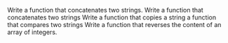 Write a function that concatenates two strings.
Write a function that concatenates two strings
Write a function that copies a string
 a function that compares two strings
Write a function that reverses the content of an array of integers.
